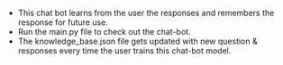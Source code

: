 - This chat bot learns from the user the responses and remembers the response for future use.
- Run the main.py file to check out the chat-bot.
- The knowledge_base.json file gets updated with new question & responses every time the user trains this chat-bot model.
